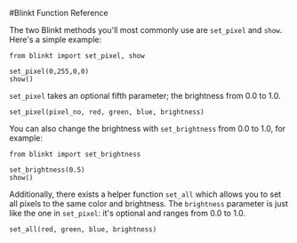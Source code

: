 #Blinkt Function Reference

The two Blinkt methods you'll most commonly use are `set_pixel` and `show`. Here's a simple example:

```
from blinkt import set_pixel, show

set_pixel(0,255,0,0)
show()
```

`set_pixel` takes an optional fifth parameter; the brightness from 0.0 to 1.0.

`set_pixel(pixel_no, red, green, blue, brightness)`

You can also change the brightness with `set_brightness` from 0.0 to 1.0, for example:

```
from blinkt import set_brightness

set_brightness(0.5)
show()
```

Additionally, there exists a helper function `set_all` which allows you to set all pixels to the same color and brightness. The `brightness` parameter is just like the one in `set_pixel`: it's optional and ranges from 0.0 to 1.0.

`set_all(red, green, blue, brightness)`
